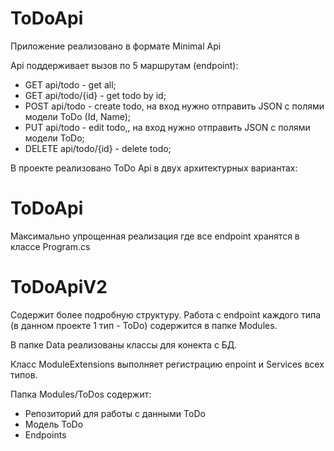 # ToDoApi

Приложение реализовано в формате Minimal Api

Api поддерживает вызов по 5 маршрутам (endpoint):
- GET api/todo - get all;
- GET api/todo/{id} - get todo by id;
- POST api/todo - create todo, на вход нужно отправить JSON с полями модели ToDo (Id, Name);
- PUT api/todo - edit todo,, на вход нужно отправить JSON с полями модели ToDo;
- DELETE api/todo/{id} - delete todo; 

В проекте реализовано ToDo Api в двух архитектурных вариантах:

 # ToDoApi 
 Максимально упрощенная реализация где все endpoint хранятся в классе Program.cs

# ToDoApiV2
Содержит более подробную структуру. Работа с endpoint каждого типа (в данном проекте 1 тип - ToDo) содержится в папке Modules.

В папке Data реализованы классы для конекта с БД.

Класс ModuleExtensions выполняет регистрацию enpoint и Services всех типов.

Папка Modules/ToDos содержит:
- Репозиторий для работы с данными ToDo
- Модель ToDo
- Endpoints 
